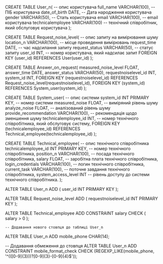 CREATE TABLE User_n( -- опис користувача
  full_name VARCHAR(100), -- ПІБ користувача
  date_of_birth DATE, -- Дата народження користувача
  gender VARCHAR(50), -- Стать користувача
  email VARCHAR(100), -- email користувача
  technicalemployee VARCHAR(100) -- технічний співробітник, який обслуговує користувача
);

CREATE TABLE Request_noise_level( -- опис запиту на вимірювання шуму
  location_n VARCHAR(100), -- місце проведення вимірювань
  request_time DATE, -- час надсилання запиту
  request_status VARCHAR(50), -- статус запиту
  user_id INT,  -- номер користувача, який надсилає запит
  FOREIGN KEY (user_id) REFERENCES User(user_id)
);


CREATE TABLE Answer_on_request(
    measured_noise_level FLOAT,
    answer_time DATE,
    answer_status VARCHAR(50),
    requestnoiselevel_id INT,
    system_id INT,
    FOREIGN KEY (requestnoiselevel_id) REFERENCES Request_noise_level(requestnoiselevel_id),
    FOREIGN KEY (system_id) REFERENCES System_user(system_id)
);

CREATE TABLE System_user( -- опис системи
  system_id INT PRIMARY KEY, -- номер системи
  measured_noise FLOAT, -- виміряний рівень шуму
  analyze_noise FLOAT, -- аналізований рівень шуму
  provide_recommendation VARCHAR(100), -- рекомендація щодо зменшення шуму
  technicalemployee_id INT,  -- номер технічного співробітника, який обслуговує систему,
  FOREIGN KEY (technicalemployee_id) REFERENCES Technical_employee(technicalemployee_id)
);

CREATE TABLE Technical_employee( -- опис технічного співробітника
  technicalemployee_id INT PRIMARY KEY,  -- номер технічного співробітника,
  position_n VARCHAR(100),  -- посада технічного співробітника,
  salary FLOAT,  -- заробітна плата технічного співробітника,
  login_credentials VARCHAR(100),  -- логин технічного співробітника,
  current_task VARCHAR(100),  -- поточне завдання технічного співробітника,
  system_access_level INT  -- рiвень доступу до системи технiчного спiвробiтника.
);

ALTER TABLE User_n ADD (
    user_id INT PRIMARY KEY
);

ALTER TABLE Request_noise_level ADD (
    requestnoiselevel_id INT PRIMARY KEY
);

ALTER TABLE Technical_employee ADD CONSTRAINT salary
    CHECK ( salary > 0 );

    -- Додавання нового стовпця до таблиці User_n
ALTER TABLE User_n 
  ADD mobile_phone CHAR(14);

  -- Додавання обмеження до стовпця
ALTER TABLE User_n 
  ADD CONSTRAINT mobile_format_check 
  CHECK (REGEXP_LIKE(mobile_phone, '^(\([0-9]{3}\))?[0-9]{3}-[0-9]{4}$'));


